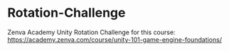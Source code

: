 # Rotation-Challenge
 Zenva Academy Unity Rotation Challenge for this course:
https://academy.zenva.com/course/unity-101-game-engine-foundations/